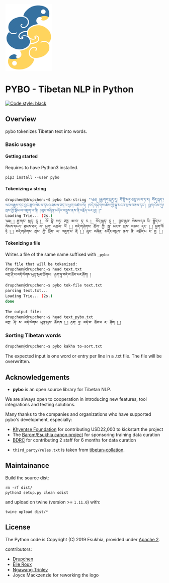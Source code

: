 <a target="_blank" rel="noopener noreferrer" href="http://www.montypython.net/sounds/sketches/exparrot.wav"> <img src=https://github.com/Esukhia/pybo/blob/master/pybo_logo.png width=150> </a>

# PYBO - Tibetan NLP in Python
[![Code style: black](https://img.shields.io/badge/code%20style-black-000000.svg)](https://black.readthedocs.io/en/stable/)


## Overview

pybo tokenizes Tibetan text into words.

### Basic usage


#### Getting started
Requires to have Python3 installed.

    pip3 install --user pybo

#### Tokenizing a string

```bash
drupchen@drupchen:~$ pybo tok-string "༄༅། །རྒྱ་གར་སྐད་དུ། བོ་དྷི་སཏྭ་ཙརྻ་ཨ་བ་ཏ་ར། བོད་སྐད་དུ། བྱང་ཆུབ་སེམས་དཔའི་སྤྱོད་པ་ལ་འཇུག་པ། །
སངས་རྒྱས་དང་བྱང་ཆུབ་སེམས་དཔའ་ཐམས་ཅད་ལ་ཕྱག་འཚལ་ལོ། །བདེ་གཤེགས་ཆོས་ཀྱི་སྐུ་མངའ་སྲས་བཅས་དང༌། །ཕྱག་འོས་ཀུན་ལའང་གུས་པར་ཕྱག་འཚལ་ཏེ། །བདེ་གཤེགས་
སྲས་ཀྱི་སྡོམ་ལ་འཇུག་པ་ནི། །ལུང་བཞིན་མདོར་བསྡུས་ནས་ནི་བརྗོད་པར་བྱ། །"
Loading Trie... (2s.)
༄༅།_། རྒྱ་གར་ སྐད་ དུ །_ བོ་ དྷི་ སཏྭ་ ཙརྻ་ ཨ་བ་ ཏ་ ར །_ བོད་སྐད་ དུ །_ བྱང་ཆུབ་ སེམས་དཔ འི་ སྤྱོད་པ་ ལ་ འཇུག་པ །_། སངས་རྒྱས་ དང་ བྱང་ཆུབ་
སེམས་དཔའ་ ཐམས་ཅད་ ལ་ ཕྱག་ འཚལ་ ལོ །_། བདེ་གཤེགས་ ཆོས་ ཀྱི་ སྐུ་ མངའ་ སྲས་ བཅས་ དང༌ །_། ཕྱག་འོས་ ཀུན་ ལ འང་ གུས་པ ར་ ཕྱག་ འཚལ་
ཏེ །_། བདེ་གཤེགས་ སྲས་ ཀྱི་ སྡོམ་ ལ་ འཇུག་པ་ ནི །_། ལུང་ བཞིན་ མདོར་བསྡུས་ ནས་ ནི་ བརྗོད་པ ར་ བྱ །_།
```

#### Tokenizing a file
Writes a file of the same name suffixed with `_pybo`

```bash
The file that will be tokenized:
drupchen@drupchen:~$ head text.txt
བཀྲ་ཤི་ས་བདེ་ལེགས་ཕུན་སུམ་ཚོགས། །རྟག་ཏུ་བདེ་བ་ཐོབ་པར་ཤོག། །

drupchen@drupchen:~$ pybo tok-file text.txt
parsing text.txt...
Loading Trie... (2s.)
done

The output file:
drupchen@drupchen:~$ head text_pybo.txt
བཀྲ་ ཤི་ ས་ བདེ་ལེགས་ ཕུན་སུམ་ ཚོགས །_། རྟག་ ཏུ་ བདེ་བ་ ཐོབ་པ ར་ ཤོག །_།
```

### Sorting Tibetan words
```bash
drupchen@drupchen:~$ pybo kakha to-sort.txt
```
The expected input is one word or entry per line in a .txt file. The file will be overwritten.

## Acknowledgements

- **pybo** is an open source library for Tibetan NLP.

We are always open to cooperation in introducing new features, tool integrations and testing solutions.

Many thanks to the companies and organizations who have supported pybo's development, especially:

* [Khyentse Foundation](https://khyentsefoundation.org) for contributing USD22,000 to kickstart the project 
* The [Barom/Esukhia canon project](http://www.barom.org) for sponsoring training data curation
* [BDRC](https://tbrc.org) for contributing 2 staff for 6 months for data curation

- `third_party/rules.txt` is taken from [tibetan-collation](https://github.com/eroux/tibetan-collation/blob/master/implementations/Unicode/rules.txt).

## Maintainance

Build the source dist:

```
rm -rf dist/
python3 setup.py clean sdist
```

and upload on twine (version >= `1.11.0`) with:

```
twine upload dist/*
```

## License

The Python code is Copyright (C) 2019 Esukhia, provided under [Apache 2](LICENSE). 

contributors:
 * [Drupchen](https://github.com/drupchen)
 * [Élie Roux](https://github.com/eroux)
 * [Ngawang Trinley](https://github.com/ngawangtrinley)
 * Joyce Mackzenzie for reworking the logo
